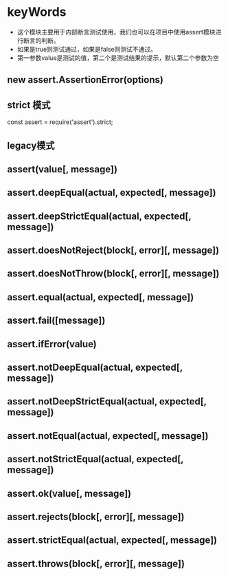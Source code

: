 # keyWords

* 这个模块主要用于内部断言测试使用，我们也可以在项目中使用assert模块进行断言的判断。
* 如果是true则测试通过，如果是false则测试不通过。
* 第一参数value是测试的值，第二个是测试结果的提示，默认第二个参数为空

## new assert.AssertionError(options)


## strict 模式

const assert = require('assert').strict;


## legacy模式

## assert(value[, message])

## assert.deepEqual(actual, expected[, message])

## assert.deepStrictEqual(actual, expected[, message])

## assert.doesNotReject(block[, error][, message])

## assert.doesNotThrow(block[, error][, message])

## assert.equal(actual, expected[, message])

## assert.fail([message])

## assert.ifError(value)

## assert.notDeepEqual(actual, expected[, message])

## assert.notDeepStrictEqual(actual, expected[, message])

## assert.notEqual(actual, expected[, message])

## assert.notStrictEqual(actual, expected[, message])

## assert.ok(value[, message])

## assert.rejects(block[, error][, message])

## assert.strictEqual(actual, expected[, message])

## assert.throws(block[, error][, message])
